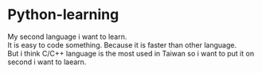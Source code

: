 # Python-learning

My second language i want to learn.  
It is easy to code something. Because it is faster than other language.  
But i think C/C++ language is the most used in Taiwan so i want to put it on second i want to laearn.
